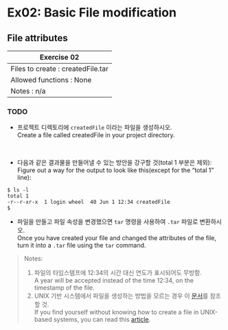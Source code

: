 # Ex02: Basic File modification

## File attributes

|              Exercise 02              |
|---------------------------------------|
| Files to create : createdFile.tar     |
| Allowed functions : None              |
| Notes : n/a                           |

### TODO

* 프로젝트 디렉토리에 `createdFile` 이라는 파일을 생성하시오.<br>
  Create a file called createdFile in your project directory.<br>
<br>

* 다음과 같은 결과물을 만들어낼 수 있는 방안을 강구할 것(total 1 부분은 제외):<br>
  Figure out a way for the output to look like this(except for the “total 1” line):<br>

```
$ ls -l
total 1
-r--r-xr-x  1 login wheel  40 Jun 1 12:34 createdFile
$
```

* 파일을 만들고 파일 속성을 변경했으면 `tar` 명령을 사용하여 `.tar` 파일로 변환하시오.<br>
  Once you have created your file and changed the attributes of the file, turn it into a `.tar` file using the `tar` command.

> Notes:
> 1. 파일의 타임스탬프에 12:34의 시간 대신 연도가 표시되어도 무방함.<br>
     A year will be accepted instead of the time 12:34, on the timestamp of the file.<br>
> 2. UNIX 기반 시스템에서 파일을 생성하는 방법을 모르는 경우 이 [문서](https://www.quora.com/How-do-I-create-a-file-in-a-directory-in-Unix)를 참조할 것.<br>
     If you find yourself without knowing how to create a file in UNIX-based systems, you can read this [article](https://www.quora.com/How-do-I-create-a-file-in-a-directory-in-Unix).